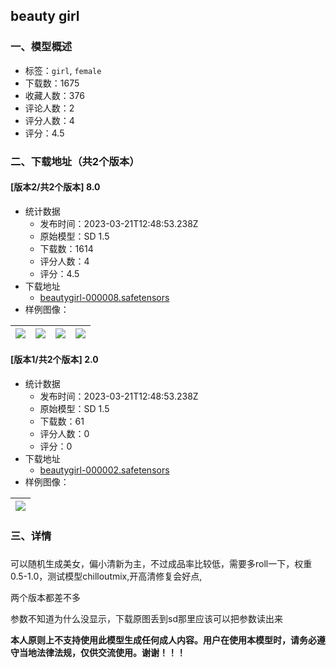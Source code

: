 ## beauty girl
### 一、模型概述

- 标签：`girl`, `female`
- 下载数：1675
- 收藏人数：376
- 评论人数：2
- 评分人数：4
- 评分：4.5

### 二、下载地址（共2个版本）

#### [版本2/共2个版本] 8.0

- 统计数据
  - 发布时间：2023-03-21T12:48:53.238Z
  - 原始模型：SD 1.5
  - 下载数：1614
  - 评分人数：4
  - 评分：4.5
- 下载地址
  - [beautygirl-000008.safetensors](https://civitai.com/api/download/models/26690)
- 样例图像：

| <img src="https://image.civitai.com/xG1nkqKTMzGDvpLrqFT7WA/81b8c5a3-e173-40a5-3b72-bdfebd3a6700/width=450/294113.jpeg" /> | <img src="https://image.civitai.com/xG1nkqKTMzGDvpLrqFT7WA/36297da6-b747-47dc-1b90-e213bc2a0600/width=450/294122.jpeg" /> | <img src="https://image.civitai.com/xG1nkqKTMzGDvpLrqFT7WA/1fe82451-8ed9-4305-0dba-3a46a6fc8400/width=450/294114.jpeg" /> | <img src="https://image.civitai.com/xG1nkqKTMzGDvpLrqFT7WA/533016ff-4f48-4c85-7cde-bd34d58bd200/width=450/294201.jpeg" /> |
| ---- | ---- | ---- | ---- |

#### [版本1/共2个版本] 2.0

- 统计数据
  - 发布时间：2023-03-21T12:48:53.238Z
  - 原始模型：SD 1.5
  - 下载数：61
  - 评分人数：0
  - 评分：0
- 下载地址
  - [beautygirl-000002.safetensors](https://civitai.com/api/download/models/26712)
- 样例图像：

| <img src="https://image.civitai.com/xG1nkqKTMzGDvpLrqFT7WA/a3806839-2a04-40e5-0a78-1e0117d63300/width=450/294395.jpeg" /> |
| ---- |


### 三、详情
<h3></h3><p>可以随机生成美女，偏小清新为主，不过成品率比较低，需要多roll一下，权重0.5-1.0，测试模型chilloutmix,开高清修复会好点,</p><p>两个版本都差不多</p><p>参数不知道为什么没显示，下载原图丢到sd那里应该可以把参数读出来</p><p><strong>本人原则上不支持使用此模型生成任何成人内容。用户在使用本模型时，请务必遵守当地法律法规，仅供交流使用。谢谢！！！</strong></p>